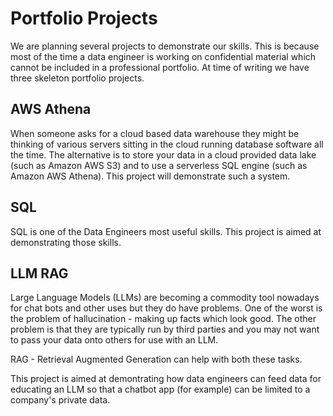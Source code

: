 # Portfolio Projects

We are planning several projects to demonstrate our skills. This is because most of the time a data engineer is working on confidential material which cannot be included in a professional portfolio. At time of writing we have three skeleton portfolio projects. 

## AWS Athena

When someone asks for a cloud based data warehouse they might be thinking of various servers sitting in the cloud running database software all the time. The alternative is to store your data in a cloud provided data lake (such as Amazon AWS S3) and to use a serverless SQL engine (such as Amazon AWS Athena). This project will demonstrate such a system. 

## SQL

SQL is one of the Data Engineers most useful skills. This project is aimed at demonstrating those skills.

## LLM RAG

Large Language Models (LLMs) are becoming a commodity tool nowadays for chat bots and other uses but they do have problems.
One of the worst is the problem of hallucination - making up facts which look good.
The other problem is that they are typically run by third parties and you may not want to pass your data onto others for use with an LLM.

RAG - Retrieval Augmented Generation can help with both these tasks.

This project is aimed at demontrating how data engineers can feed data for educating an LLM so that a chatbot app (for example) can be limited to a company's private data.

